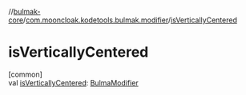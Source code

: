 //[bulmak-core](../../index.md)/[com.mooncloak.kodetools.bulmak.modifier](index.md)/[isVerticallyCentered](is-vertically-centered.md)

# isVerticallyCentered

[common]\
val [isVerticallyCentered](is-vertically-centered.md): [BulmaModifier](-bulma-modifier/index.md)
